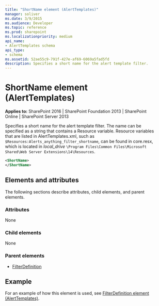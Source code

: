 ```yaml
---
title: "ShortName element (AlertTemplates)"
manager: soliver
ms.date: 3/9/2015
ms.audience: Developer
ms.topic: reference
ms.prod: sharepoint
ms.localizationpriority: medium
api_name:
- AlertTemplates schema
api_type:
- schema
ms.assetid: 52ae55c9-791f-427e-af69-6069a5fad5fd
description: Specifies a short name for the alert template filter.
---
```


# ShortName element (AlertTemplates)

**Applies to:** SharePoint 2016 | SharePoint Foundation 2013 | SharePoint Online | SharePoint Server 2013
  
Specifies a short name for the alert template filter. The name can be specified as a string that contains a Resource variable. Resource variables that are listed in AlertTemplates.xml, such as `$Resources:Alerts_anything_filter_shortname`, can be found in core.resx, which is located in  _local_drive_ `\Program Files\Common Files\Microsoft Shared\Web Server Extensions\14\Resources`.
  
```XML
<ShortName>
</ShortName>
```

## Elements and attributes

The following sections describe attributes, child elements, and parent elements.

### Attributes

None
  
### Child elements

None
   
### Parent elements

- [FilterDefinition](filterdefinition-element-alerttemplates.md)
   
## Example

For an example of how this element is used, see [FilterDefinition element (AlertTemplates)](filterdefinition-element-alerttemplates.md).
  

